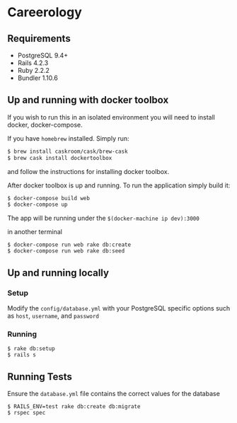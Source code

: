 # Careerology

## Requirements

* PostgreSQL 9.4+
* Rails 4.2.3
* Ruby 2.2.2
* Bundler 1.10.6

## Up and running with docker toolbox

If you wish to run this in an isolated environment you will need to install docker, docker-compose.

If you have `homebrew` installed. Simply run:

```sh
$ brew install caskroom/cask/brew-cask
$ brew cask install dockertoolbox
```

and follow the instructions for installing docker toolbox.

After docker toolbox is up and running. To run the application simply build it:

```sh
$ docker-compose build web
$ docker-compose up
```

The app will be running under the `$(docker-machine ip dev):3000`

in another terminal

```
$ docker-compose run web rake db:create
$ docker-compose run web rake db:seed
```


## Up and running locally

### Setup

Modify the `config/database.yml` with your PostgreSQL specific options such as `host`, `username`, and `password`

### Running

```
$ rake db:setup
$ rails s
```

## Running Tests

Ensure the `database.yml` file contains the correct values for the database

```
$ RAILS_ENV=test rake db:create db:migrate
$ rspec spec
```



